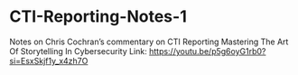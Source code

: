 # CTI-Reporting-Notes-1
Notes on Chris Cochran’s commentary on CTI Reporting  Mastering The Art Of Storytelling In Cybersecurity Link: https://youtu.be/p5g6oyG1rb0?si=EsxSkjf1y_x4zh7O
